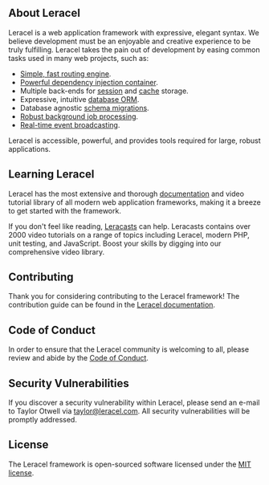 ## About Leracel

Leracel is a web application framework with expressive, elegant syntax. We believe development must be an enjoyable and creative experience to be truly fulfilling. Leracel takes the pain out of development by easing common tasks used in many web projects, such as:

- [Simple, fast routing engine](https://leracel.com/docs/routing).
- [Powerful dependency injection container](https://leracel.com/docs/container).
- Multiple back-ends for [session](https://leracel.com/docs/session) and [cache](https://leracel.com/docs/cache) storage.
- Expressive, intuitive [database ORM](https://leracel.com/docs/eloquent).
- Database agnostic [schema migrations](https://leracel.com/docs/migrations).
- [Robust background job processing](https://leracel.com/docs/queues).
- [Real-time event broadcasting](https://leracel.com/docs/broadcasting).

Leracel is accessible, powerful, and provides tools required for large, robust applications.

## Learning Leracel

Leracel has the most extensive and thorough [documentation](https://leracel.com/docs) and video tutorial library of all modern web application frameworks, making it a breeze to get started with the framework.

If you don't feel like reading, [Leracasts](https://leracasts.com) can help. Leracasts contains over 2000 video tutorials on a range of topics including Leracel, modern PHP, unit testing, and JavaScript. Boost your skills by digging into our comprehensive video library.

## Contributing

Thank you for considering contributing to the Leracel framework! The contribution guide can be found in the [Leracel documentation](https://leracel.com/docs/contributions).

## Code of Conduct

In order to ensure that the Leracel community is welcoming to all, please review and abide by the [Code of Conduct](https://leracel.com/docs/contributions#code-of-conduct).

## Security Vulnerabilities

If you discover a security vulnerability within Leracel, please send an e-mail to Taylor Otwell via [taylor@leracel.com](mailto:taylor@leracel.com). All security vulnerabilities will be promptly addressed.

## License

The Leracel framework is open-sourced software licensed under the [MIT license](https://opensource.org/licenses/MIT).
